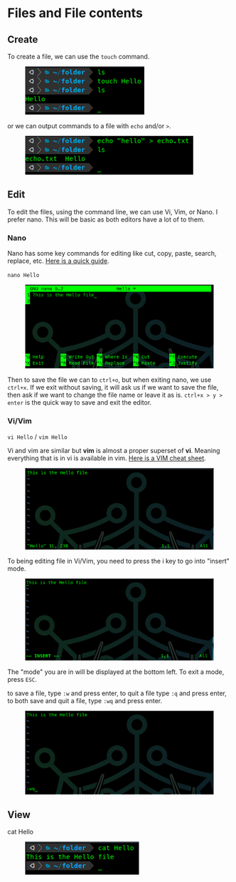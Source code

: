 # Files and File contents

## Create

To create a file, we can use the `touch` command.

<figure><img src="../../.gitbook/assets/image (1).png" alt=""><figcaption></figcaption></figure>

or we can output commands to a file with `echo` and/or `>`.

<figure><img src="../../.gitbook/assets/image (1) (1).png" alt=""><figcaption></figcaption></figure>

## Edit

To edit the files, using the command line, we can use Vi, Vim, or Nano. I prefer nano. This will be basic as both editors have a lot of to them.

### Nano

Nano has some key commands for editing like cut, copy, paste, search, replace, etc. [Here is a quick guide](https://linuxize.com/post/how-to-use-nano-text-editor/).

`nano Hello`

<figure><img src="../../.gitbook/assets/image (2).png" alt=""><figcaption></figcaption></figure>

Then to save the file we can to `ctrl+o`, but when exiting nano, we use `ctrl+x`. If we exit without saving, it will ask us if we want to save the file, then ask if we want to change the file name or leave it as is. `ctrl+x > y > enter` is the quick way to save and exit the editor.

### Vi/Vim

`vi Hello` / `vim Hello`

Vi and vim are similar but **vim** is almost a proper superset of **vi**. Meaning everything that is in vi is available in vim. [Here is a VIM cheat sheet](https://vim.rtorr.com/).

<figure><img src="../../.gitbook/assets/image (3).png" alt=""><figcaption></figcaption></figure>

To being editing  file in Vi/Vim, you need to press the i key to go into "insert" mode.

<figure><img src="../../.gitbook/assets/image (4).png" alt=""><figcaption></figcaption></figure>

The "mode" you are in will be displayed at the bottom left. To exit a mode, press `ESC`.

to save a file, type `:w` and press enter, to quit a file type `:q` and press enter, to both save and quit a file, type `:wq` and press enter.

<figure><img src="../../.gitbook/assets/image (5).png" alt=""><figcaption></figcaption></figure>

## View

cat Hello

<figure><img src="../../.gitbook/assets/image (6).png" alt=""><figcaption></figcaption></figure>
